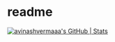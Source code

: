 # readme
[![avinashvermaaa's GitHub | Stats](https://stats.quine.sh/avinashvermaaa/github?theme=dark)](https://quine.sh)
